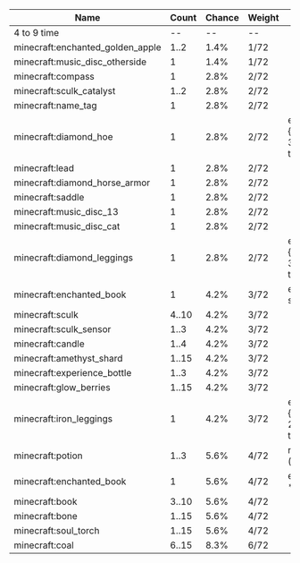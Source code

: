 | Name                             | Count | Chance | Weight | Comment                                        |
| -------------------------------- | ----- | ------ | ------ | ---------------------------------------------- |
| 4 to 9 time                      |    -- |     -- |     -- |                                                |
| minecraft:enchanted_golden_apple |  1..2 |   1.4% |   1/72 |                                                |
| minecraft:music_disc_otherside   |     1 |   1.4% |   1/72 |                                                |
| minecraft:compass                |     1 |   2.8% |   2/72 |                                                |
| minecraft:sculk_catalyst         |  1..2 |   2.8% |   2/72 |                                                |
| minecraft:name_tag               |     1 |   2.8% |   2/72 |                                                |
| minecraft:diamond_hoe            |     1 |   2.8% |   2/72 | enchantments: {levels: 30..50, treasure: true} |
| minecraft:lead                   |     1 |   2.8% |   2/72 |                                                |
| minecraft:diamond_horse_armor    |     1 |   2.8% |   2/72 |                                                |
| minecraft:saddle                 |     1 |   2.8% |   2/72 |                                                |
| minecraft:music_disc_13          |     1 |   2.8% |   2/72 |                                                |
| minecraft:music_disc_cat         |     1 |   2.8% |   2/72 |                                                |
| minecraft:diamond_leggings       |     1 |   2.8% |   2/72 | enchantments: {levels: 30..50, treasure: true} |
| minecraft:enchanted_book         |     1 |   4.2% |   3/72 | enchantments: swift_sneak                      |
| minecraft:sculk                  | 4..10 |   4.2% |   3/72 |                                                |
| minecraft:sculk_sensor           |  1..3 |   4.2% |   3/72 |                                                |
| minecraft:candle                 |  1..4 |   4.2% |   3/72 |                                                |
| minecraft:amethyst_shard         | 1..15 |   4.2% |   3/72 |                                                |
| minecraft:experience_bottle      |  1..3 |   4.2% |   3/72 |                                                |
| minecraft:glow_berries           | 1..15 |   4.2% |   3/72 |                                                |
| minecraft:iron_leggings          |     1 |   4.2% |   3/72 | enchantments: {levels: 20..39, treasure: true} |
| minecraft:potion                 |  1..3 |   5.6% |   4/72 | regeneration (strong)                          |
| minecraft:enchanted_book         |     1 |   5.6% |   4/72 | enchantments: *                                |
| minecraft:book                   | 3..10 |   5.6% |   4/72 |                                                |
| minecraft:bone                   | 1..15 |   5.6% |   4/72 |                                                |
| minecraft:soul_torch             | 1..15 |   5.6% |   4/72 |                                                |
| minecraft:coal                   | 6..15 |   8.3% |   6/72 |                                                |